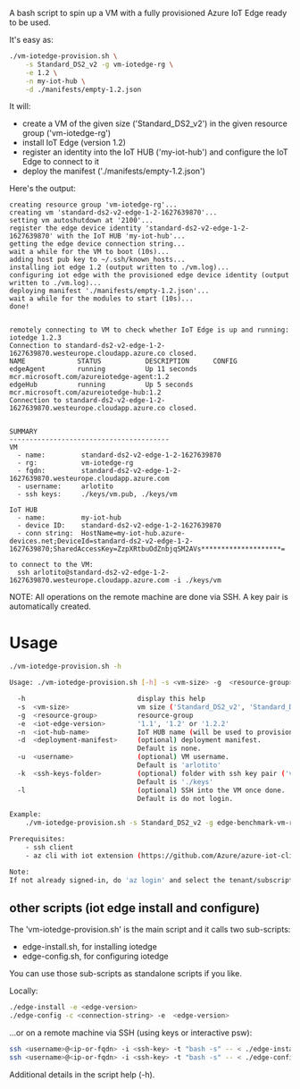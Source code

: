 A bash script to spin up a VM with a fully provisioned Azure IoT Edge ready to be used.

It's easy as:
```bash
./vm-iotedge-provision.sh \
    -s Standard_DS2_v2 -g vm-iotedge-rg \
    -e 1.2 \
    -n my-iot-hub \
    -d ./manifests/empty-1.2.json 
```

It will:
* create a VM of the given size ('Standard_DS2_v2') in the given resource group ('vm-iotedge-rg')
* install IoT Edge (version 1.2)
* register an identity into the IoT HUB ('my-iot-hub') and configure the IoT Edge to connect to it
* deploy the manifest ('./manifests/empty-1.2.json')

Here's the output:
```
creating resource group 'vm-iotedge-rg'...
creating vm 'standard-ds2-v2-edge-1-2-1627639870'...
setting vm autoshutdown at '2100'...
register the edge device identity 'standard-ds2-v2-edge-1-2-1627639870' with the IoT HUB 'my-iot-hub'...
getting the edge device connection string...
wait a while for the VM to boot (10s)...
adding host pub key to ~/.ssh/known_hosts...
installing iot edge 1.2 (output written to ./vm.log)...
configuring iot edge with the provisioned edge device identity (output written to ./vm.log)...
deploying manifest './manifests/empty-1.2.json'...
wait a while for the modules to start (10s)...
done!


remotely connecting to VM to check whether IoT Edge is up and running:
iotedge 1.2.3
Connection to standard-ds2-v2-edge-1-2-1627639870.westeurope.cloudapp.azure.co closed.
NAME             STATUS           DESCRIPTION      CONFIG
edgeAgent        running          Up 11 seconds    mcr.microsoft.com/azureiotedge-agent:1.2
edgeHub          running          Up 5 seconds     mcr.microsoft.com/azureiotedge-hub:1.2
Connection to standard-ds2-v2-edge-1-2-1627639870.westeurope.cloudapp.azure.co closed.


SUMMARY
----------------------------------------
VM
  - name:         standard-ds2-v2-edge-1-2-1627639870
  - rg:           vm-iotedge-rg
  - fqdn:         standard-ds2-v2-edge-1-2-1627639870.westeurope.cloudapp.azure.com
  - username:     arlotito
  - ssh keys:     ./keys/vm.pub, ./keys/vm

IoT HUB
  - name:         my-iot-hub
  - device ID:    standard-ds2-v2-edge-1-2-1627639870
  - conn string:  HostName=my-iot-hub.azure-devices.net;DeviceId=standard-ds2-v2-edge-1-2-1627639870;SharedAccessKey=ZzpXRtbuOdZnbjqSM2AVs********************=

to connect to the VM:
  ssh arlotito@standard-ds2-v2-edge-1-2-1627639870.westeurope.cloudapp.azure.com -i ./keys/vm
```

NOTE:
All operations on the remote machine are done via SSH.
A key pair is automatically created.

# Usage
```bash
./vm-iotedge-provision.sh -h

Usage: ./vm-iotedge-provision.sh [-h] -s <vm-size> -g  <resource-group> -e <iot-edge-version> -h <iot-hub-name> [-d <deployment-manifest>] [-l] [-k <ssh-keys-folder>]

  -h                            display this help
  -s  <vm-size>                 vm size ('Standard_DS2_v2', 'Standard_D2_v2', 'Standard_DS2_v2'...)
  -g  <resource-group>          resource-group
  -e  <iot-edge-version>        '1.1', '1.2' or '1.2.2'
  -n  <iot-hub-name>            IoT HUB name (will be used to provision the IoT Edge)
  -d  <deployment-manifest>     (optional) deployment manifest. 
                                Default is none.
  -u  <username>                (optional) VM username.
                                Default is 'arlotito'
  -k  <ssh-keys-folder>         (optional) folder with ssh key pair ('vm', 'vm.pub'). If empty, a key pair will be generareted.
                                Default is './keys' 
  -l                            (optional) SSH into the VM once done.
                                Default is do not login.

Example:
    ./vm-iotedge-provision.sh -s Standard_DS2_v2 -g edge-benchmark-vm-rg -d ./manifests/empty-1.2.json -e 1.2 -n my-iot-hub

Prerequisites:
    - ssh client
    - az cli with iot extension (https://github.com/Azure/azure-iot-cli-extension)

Note:
If not already signed-in, do 'az login' and select the tenant/subscription where you want to operate.
```

## other scripts (iot edge install and configure)
The 'vm-iotedge-provision.sh' is the main script and it calls two sub-scripts:
* edge-install.sh, for installing iotedge
* edge-config.sh, for configuring iotedge 

You can use those sub-scripts as standalone scripts if you like.

Locally:

```bash
./edge-install -e <edge-version>
./edge-config -c <connection-string> -e  <edge-version>
```

...or on a remote machine via SSH (using keys or interactive psw):
```bash
ssh <username>@<ip-or-fqdn> -i <ssh-key> -t "bash -s" -- < ./edge-install.sh -e "<edge-version>"
ssh <username>@<ip-or-fqdn> -i <ssh-key> -t "bash -s" -- < ./edge-config.sh -e "<edge-version>" -c "<conn-string>"
```

Additional details in the script help (-h).





